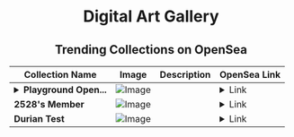 <div align="center">

# Digital Art Gallery

## Trending Collections on OpenSea

| Collection Name                       | Image                                                                                     | Description                       | OpenSea Link                                                                                          |
|---------------------------------------|-------------------------------------------------------------------------------------------|-----------------------------------|--------------------------------------------------------------------------------------------------------|
| **<details><summary>Playground Open...</summary>Playground Open Ticketing Ecosystem Event 10874</details>** | ![Image](https://i.seadn.io/s/raw/files/ad4b567b5e819f5eb9dc8588aeb6896f.png?w=500&auto=format?w=200&auto=format) |  | <details><summary>Link</summary>[Playground Open Ticketing Ecosystem Event 10874](https://opensea.io/collection/playground-open-ticketing-ecosystem-event-10874)</details> |
| **2528's Member** | ![Image](https://i.seadn.io/s/raw/files/34916265a4cbe104c8cbceba492b3f99.png?w=500&auto=format?w=200&auto=format) |  | <details><summary>Link</summary>[2528's Member](https://opensea.io/collection/2528-s-member)</details> |
| **Durian Test** | ![Image](https://i.seadn.io/s/raw/files/360e2b062ed587ca2f11310e451cacef.jpg?w=500&auto=format?w=200&auto=format) |  | <details><summary>Link</summary>[Durian Test](https://opensea.io/collection/durian-test)</details> |

</div>